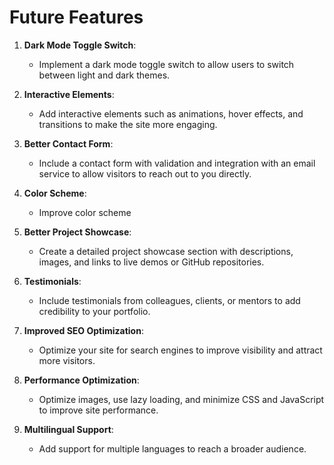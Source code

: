 # Future Features

1. **Dark Mode Toggle Switch**:

   - Implement a dark mode toggle switch to allow users to switch between light and dark themes.

2. **Interactive Elements**:

   - Add interactive elements such as animations, hover effects, and transitions to make the site more engaging.

3. **Better Contact Form**:

   - Include a contact form with validation and integration with an email service to allow visitors to reach out to you directly.

4. **Color Scheme**:

   - Improve color scheme

5. **Better Project Showcase**:

   - Create a detailed project showcase section with descriptions, images, and links to live demos or GitHub repositories.

6. **Testimonials**:

   - Include testimonials from colleagues, clients, or mentors to add credibility to your portfolio.

7. **Improved SEO Optimization**:

   - Optimize your site for search engines to improve visibility and attract more visitors.

8. **Performance Optimization**:

   - Optimize images, use lazy loading, and minimize CSS and JavaScript to improve site performance.

9. **Multilingual Support**:
   - Add support for multiple languages to reach a broader audience.
